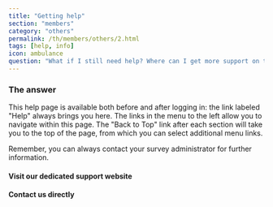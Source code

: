 ```yaml
---
title: "Getting help"
section: "members"
category: "others"
permalink: /th/members/others/2.html
tags: [help, info]
icon: ambulance
question: "What if I still need help? Where can I get more support on this?"
---
```


### <i class="pe-anchor pe-fw"></i> The answer

This help page is available both before and after logging in: the link labeled "Help" always brings you here. The links in the menu to the left allow you to navigate within this page. The "Back to Top" link after each section will take you to the top of the page, from which you can select additional menu links.

Remember, you can always contact your survey administrator for further information.

#### Visit our dedicated support website

#### Contact us directly
